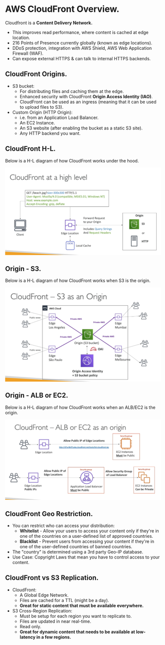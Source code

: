 # **AWS CloudFront Overview.**

Cloudfront is a **Content Delivery Network.**

* This improves read performance, where content is cached at edge location.
* 216 Points of Presence currently globally (known as edge locations).
* DDoS protection, integration with AWS Shield, AWS Web Application Firewall (WAF).
* Can expose external HTTPS & can talk to internal HTTPS backends.

## **CloudFront Origins.**

* S3 bucket:
    * For distributing files and caching them at the edge.
    * Enhanced security with CloudFront **Origin Access Identity (IAO)**.
    * CloudFront can be used as an ingress (meaning that it can be used to upload files to S3).
* Custom Origin (HTTP Origin):
    * i.e. from an Application Load Balancer.
    * An EC2 Instance.
    * An S3 website (after enabling the bucket as a static S3 site).
    * Any HTTP backend you want.

## **CloudFront H-L.**

Below is a H-L diagram of how CloudFront works under the hood.

<img src='./images/CloudFrontOverview.png'>

## **Origin - S3.**

Below is a H-L diagram of how CloudFront works when S3 is the origin.

<img src='./images/CloudFrontS3Origin.png'>

## **Origin - ALB or EC2.**

Below is a H-L diagram of how CloudFront works when an ALB/EC2 is the origin.

<img src='./images/CloudFrontALBOrigin.png'>

## **CloudFront Geo Restriction.**

* You can restrict who can access your distribution:
    * **Whitelist** - Allow your users to access your content only if they're in one of the countries on a user-defined list of approved countries.
    * **Blacklist** - Prevent users from accessing your content if they're in one of the user-defined countries of banned countries.
* The "country" is determined using a 3rd party Geo-IP database.
* Use Case: Copyright Laws that mean you have to control access to your content.

## **CloudFront vs S3 Replication.**

* CloudFront:
    * A Global Edge Network.
    * Files are cached for a TTL (might be a day).
    * **Great for static content that must be available everywhere.**
* S3 Cross-Region Replication:
    * Must be setup for each region you want to replicate to.
    * Files are updated in near real-time.
    * Read only.
    * **Great for dynamic content that needs to be available at low-latency in a few regions.**